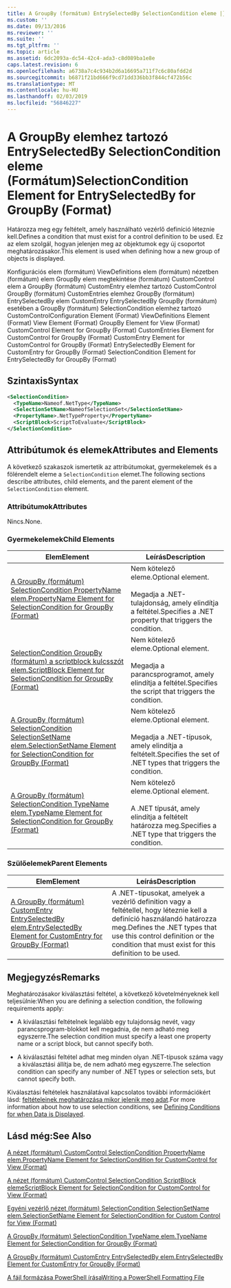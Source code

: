 ```yaml
---
title: A GroupBy (formátum) EntrySelectedBy SelectionCondition eleme |} A Microsoft Docs
ms.custom: ''
ms.date: 09/13/2016
ms.reviewer: ''
ms.suite: ''
ms.tgt_pltfrm: ''
ms.topic: article
ms.assetid: 6dc2093a-dc54-42c4-ada3-c8d089ba1e8e
caps.latest.revision: 6
ms.openlocfilehash: a6738a7c4c934b2d6a16695a711f7c6c80afdd2d
ms.sourcegitcommit: b6871f21bd666f9cd71dd336bb3f844cf472b56c
ms.translationtype: MT
ms.contentlocale: hu-HU
ms.lasthandoff: 02/03/2019
ms.locfileid: "56846227"
---
```

# <a name="selectioncondition-element-for-entryselectedby-for-groupby-format"></a><span data-ttu-id="0754a-102">A GroupBy elemhez tartozó EntrySelectedBy SelectionCondition eleme (Formátum)</span><span class="sxs-lookup"><span data-stu-id="0754a-102">SelectionCondition Element for EntrySelectedBy for GroupBy (Format)</span></span>

<span data-ttu-id="0754a-103">Határozza meg egy feltételt, amely használható vezérlő definíció léteznie kell.</span><span class="sxs-lookup"><span data-stu-id="0754a-103">Defines a condition that must exist for a control definition to be used.</span></span> <span data-ttu-id="0754a-104">Ez az elem szolgál, hogyan jelenjen meg az objektumok egy új csoportot meghatározásakor.</span><span class="sxs-lookup"><span data-stu-id="0754a-104">This element is used when defining how a new group of objects is displayed.</span></span>

<span data-ttu-id="0754a-105">Konfigurációs elem (formátum) ViewDefinitions elem (formátum) nézetben (formátum) elem GroupBy elem megtekintése (formátum) CustomControl elem a GroupBy (formátum) CustomEntry elemhez tartozó CustomControl GroupBy (formátum) CustomEntries elemhez GroupBy (formátum) EntrySelectedBy elem CustomEntry EntrySelectedBy GroupBy (formátum) esetében a GroupBy (formátum) SelectionCondition elemhez tartozó CustomControl</span><span class="sxs-lookup"><span data-stu-id="0754a-105">Configuration Element (Format) ViewDefinitions Element (Format) View Element (Format) GroupBy Element for View (Format) CustomControl Element for GroupBy (Format) CustomEntries Element for CustomControl for GroupBy (Format) CustomEntry Element for CustomControl for GroupBy (Format) EntrySelectedBy Element for CustomEntry for GroupBy (Format) SelectionCondition Element for EntrySelectedBy for GroupBy (Format)</span></span>

## <a name="syntax"></a><span data-ttu-id="0754a-106">Szintaxis</span><span class="sxs-lookup"><span data-stu-id="0754a-106">Syntax</span></span>

```xml
<SelectionCondition>
  <TypeName>Nameof.NetType</TypeName>
  <SelectionSetName>NameofSelectionSet</SelectionSetName>
  <PropertyName>.NetTypeProperty</PropertyName>
  <ScriptBlock>ScriptToEvaluate</ScriptBlock>
</SelectionCondition>
```

## <a name="attributes-and-elements"></a><span data-ttu-id="0754a-107">Attribútumok és elemek</span><span class="sxs-lookup"><span data-stu-id="0754a-107">Attributes and Elements</span></span>

<span data-ttu-id="0754a-108">A következő szakaszok ismertetik az attribútumokat, gyermekelemek és a fölérendelt eleme a `SelectionCondition` elemet.</span><span class="sxs-lookup"><span data-stu-id="0754a-108">The following sections describe attributes, child elements, and the parent element of the `SelectionCondition` element.</span></span>

### <a name="attributes"></a><span data-ttu-id="0754a-109">Attribútumok</span><span class="sxs-lookup"><span data-stu-id="0754a-109">Attributes</span></span>

<span data-ttu-id="0754a-110">Nincs.</span><span class="sxs-lookup"><span data-stu-id="0754a-110">None.</span></span>

### <a name="child-elements"></a><span data-ttu-id="0754a-111">Gyermekelemek</span><span class="sxs-lookup"><span data-stu-id="0754a-111">Child Elements</span></span>

|<span data-ttu-id="0754a-112">Elem</span><span class="sxs-lookup"><span data-stu-id="0754a-112">Element</span></span>|<span data-ttu-id="0754a-113">Leírás</span><span class="sxs-lookup"><span data-stu-id="0754a-113">Description</span></span>|
|-------------|-----------------|
|[<span data-ttu-id="0754a-114">A GroupBy (formátum) SelectionCondition PropertyName elem.</span><span class="sxs-lookup"><span data-stu-id="0754a-114">PropertyName Element for SelectionCondition for GroupBy (Format)</span></span>](./propertyname-element-for-selectioncondition-for-groupby-format.md)|<span data-ttu-id="0754a-115">Nem kötelező eleme.</span><span class="sxs-lookup"><span data-stu-id="0754a-115">Optional element.</span></span><br /><br /> <span data-ttu-id="0754a-116">Megadja a .NET-tulajdonság, amely elindítja a feltétel.</span><span class="sxs-lookup"><span data-stu-id="0754a-116">Specifies a .NET property that triggers the condition.</span></span>|
|[<span data-ttu-id="0754a-117">SelectionCondition GroupBy (formátum) a scriptblock kulcsszót elem.</span><span class="sxs-lookup"><span data-stu-id="0754a-117">ScriptBlock Element for SelectionCondition for GroupBy (Format)</span></span>](./scriptblock-element-for-selectioncondition-for-entryselectedby-for-groupby-format.md)|<span data-ttu-id="0754a-118">Nem kötelező eleme.</span><span class="sxs-lookup"><span data-stu-id="0754a-118">Optional element.</span></span><br /><br /> <span data-ttu-id="0754a-119">Megadja a parancsprogramot, amely elindítja a feltétel.</span><span class="sxs-lookup"><span data-stu-id="0754a-119">Specifies the script that triggers the condition.</span></span>|
|[<span data-ttu-id="0754a-120">A GroupBy (formátum) SelectionCondition SelectionSetName elem.</span><span class="sxs-lookup"><span data-stu-id="0754a-120">SelectionSetName Element for SelectionCondition for GroupBy (Format)</span></span>](./selectionsetname-element-for-selectioncondition-for-groupby-format.md)|<span data-ttu-id="0754a-121">Nem kötelező eleme.</span><span class="sxs-lookup"><span data-stu-id="0754a-121">Optional element.</span></span><br /><br /> <span data-ttu-id="0754a-122">Megadja a .NET-típusok, amely elindítja a feltételt.</span><span class="sxs-lookup"><span data-stu-id="0754a-122">Specifies the set of .NET types that triggers the condition.</span></span>|
|[<span data-ttu-id="0754a-123">A GroupBy (formátum) SelectionCondition TypeName elem.</span><span class="sxs-lookup"><span data-stu-id="0754a-123">TypeName Element for SelectionCondition for GroupBy  (Format)</span></span>](./typename-element-for-selectioncondition-for-groupby-format.md)|<span data-ttu-id="0754a-124">Nem kötelező eleme.</span><span class="sxs-lookup"><span data-stu-id="0754a-124">Optional element.</span></span><br /><br /> <span data-ttu-id="0754a-125">A .NET típusát, amely elindítja a feltételt határozza meg.</span><span class="sxs-lookup"><span data-stu-id="0754a-125">Specifies a .NET type that triggers the condition.</span></span>|

### <a name="parent-elements"></a><span data-ttu-id="0754a-126">Szülőelemek</span><span class="sxs-lookup"><span data-stu-id="0754a-126">Parent Elements</span></span>

|<span data-ttu-id="0754a-127">Elem</span><span class="sxs-lookup"><span data-stu-id="0754a-127">Element</span></span>|<span data-ttu-id="0754a-128">Leírás</span><span class="sxs-lookup"><span data-stu-id="0754a-128">Description</span></span>|
|-------------|-----------------|
|[<span data-ttu-id="0754a-129">A GroupBy (formátum) CustomEntry EntrySelectedBy elem.</span><span class="sxs-lookup"><span data-stu-id="0754a-129">EntrySelectedBy Element for CustomEntry for GroupBy (Format)</span></span>](./entryselectedby-element-for-customentry-for-groupby-format.md)|<span data-ttu-id="0754a-130">A .NET-típusokat, amelyek a vezérlő definition vagy a feltétellel, hogy léteznie kell a definíció használandó határozza meg.</span><span class="sxs-lookup"><span data-stu-id="0754a-130">Defines the .NET types that use this control definition or the condition that must exist for this definition to be used.</span></span>|

## <a name="remarks"></a><span data-ttu-id="0754a-131">Megjegyzés</span><span class="sxs-lookup"><span data-stu-id="0754a-131">Remarks</span></span>

<span data-ttu-id="0754a-132">Meghatározásakor kiválasztási feltétel, a következő követelményeknek kell teljesülnie:</span><span class="sxs-lookup"><span data-stu-id="0754a-132">When you are defining a selection condition, the following requirements apply:</span></span>

- <span data-ttu-id="0754a-133">A kiválasztási feltételnek legalább egy tulajdonság nevét, vagy parancsprogram-blokkot kell megadnia, de nem adható meg egyszerre.</span><span class="sxs-lookup"><span data-stu-id="0754a-133">The selection condition must specify a least one property name or a script block, but cannot specify both.</span></span>

- <span data-ttu-id="0754a-134">A kiválasztási feltétel adhat meg minden olyan .NET-típusok száma vagy a kiválasztási állítja be, de nem adható meg egyszerre.</span><span class="sxs-lookup"><span data-stu-id="0754a-134">The selection condition can specify any number of .NET types or selection sets, but cannot specify both.</span></span>

<span data-ttu-id="0754a-135">Kiválasztási feltételek használatával kapcsolatos további információkért lásd: [feltételeinek meghatározása mikor jelenik meg adat](./defining-conditions-for-displaying-data.md).</span><span class="sxs-lookup"><span data-stu-id="0754a-135">For more information about how to use selection conditions, see [Defining Conditions for when Data is Displayed](./defining-conditions-for-displaying-data.md).</span></span>

## <a name="see-also"></a><span data-ttu-id="0754a-136">Lásd még:</span><span class="sxs-lookup"><span data-stu-id="0754a-136">See Also</span></span>

[<span data-ttu-id="0754a-137">A nézet (formátum) CustomControl SelectionCondition PropertyName elem.</span><span class="sxs-lookup"><span data-stu-id="0754a-137">PropertyName Element for SelectionCondition for CustomControl for View (Format)</span></span>](./propertyname-element-for-selectioncondition-for-customcontrol-for-view-format.md)

[<span data-ttu-id="0754a-138">A nézet (formátum) CustomControl SelectionCondition ScriptBlock eleme</span><span class="sxs-lookup"><span data-stu-id="0754a-138">ScriptBlock Element for SelectionCondition for CustomControl for View (Format)</span></span>](./scriptblock-element-for-selectioncondition-for-customcontrol-for-view-format.md)

[<span data-ttu-id="0754a-139">Egyéni vezérlő nézet (formátum) SelectionCondition SelectionSetName elem.</span><span class="sxs-lookup"><span data-stu-id="0754a-139">SelectionSetName Element for SelectionCondition for Custom Control for View (Format)</span></span>](./selectionsetname-element-for-selectioncondition-for-customcontrol-for-view-format.md)

[<span data-ttu-id="0754a-140">A GroupBy (formátum) SelectionCondition TypeName elem.</span><span class="sxs-lookup"><span data-stu-id="0754a-140">TypeName Element for SelectionCondition for GroupBy  (Format)</span></span>](./typename-element-for-selectioncondition-for-groupby-format.md)

[<span data-ttu-id="0754a-141">A GroupBy (formátum) CustomEntry EntrySelectedBy elem.</span><span class="sxs-lookup"><span data-stu-id="0754a-141">EntrySelectedBy Element for CustomEntry for GroupBy (Format)</span></span>](./entryselectedby-element-for-customentry-for-groupby-format.md)

[<span data-ttu-id="0754a-142">A fájl formázása PowerShell írása</span><span class="sxs-lookup"><span data-stu-id="0754a-142">Writing a PowerShell Formatting File</span></span>](./writing-a-powershell-formatting-file.md)
